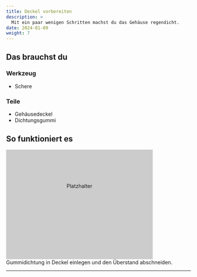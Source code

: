 ```yaml
---
title: Deckel vorbereiten
description: >
  Mit ein paar wenigen Schritten machst du das Gehäuse regendicht.
date: 2024-01-09
weight: 7
---
```

## Das brauchst du

<div class="row style="height: 100vh;">
    <div class="col-md-6">
       <h3>Werkzeug</h3>
       <ul>
       <li>Schere</li>
       </ul>
</div>
    <div class="col-md-6">
<h3>Teile</h3>
<ul>
       <li>Gehäusedeckel</li>
              <li>Dichtungsgummi</li>
       </ul>
    </div>
</div>


## So funktioniert es
<div class="row style="height: 100vh;">
    <div class="col-md-6">
       <div style="width: 400px; height: 300px; background-color: #cccccc; text-align: center; line-height: 200px;">
    Platzhalter
</div> </div>
    <div class="col-md-6 d-flex align-items-center">
Gummidichtung in Deckel einlegen und den Überstand abschneiden.
    </div>
</div>
<hr class="my-4"> <!-- Trennlinie -->
